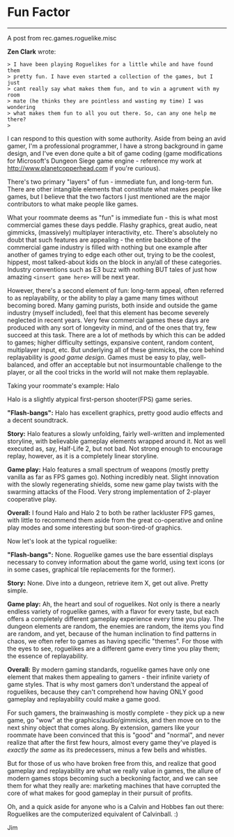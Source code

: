 # Fun Factor

---

A post from rec.games.roguelike.misc

**Zen Clark** wrote:

```text
> I have been playing Roguelikes for a little while and have found them
> pretty fun. I have even started a collection of the games, but I just
> cant really say what makes them fun, and to win a agrument with my room
> mate (he thinks they are pointless and wasting my time) I was wondering
> what makes them fun to all you out there. So, can any one help me there?
>
```

I can respond to this question with some authority.  Aside from being
an avid gamer, I'm a professional programmer, I have a strong
background in game design, and I've even done quite a bit of game
coding (game modifications for Microsoft's Dungeon Siege game engine -
reference my work at <http://www.planetcopperhead.com> if you're
curious).  

There's two primary "layers" of fun - immediate fun, and long-term fun.
There are other intangible elements that constitute what makes people
like games, but I believe that the two factors I just mentioned are the
major contributors to what make people like games.  

What your roommate deems as "fun" is immediate fun - this is what most
commercial games these days peddle.  Flashy graphics, great audio, neat
gimmicks, (massively) multiplayer interactivity, etc.  There's
absolutely no doubt that such features are appealing - the entire
backbone of the commercial game industry is filled with nothing but one
example after another of games trying to edge each other out, trying to
be the coolest, hippest, most talked-about kids on the block in any/all
of these categories.  Industry conventions such as E3 buzz with nothing
BUT tales of just how amazing `<insert game here>` will be next year.  

However, there's a second element of fun: long-term appeal, often
referred to as replayability, or the ability to play a game many times
without becoming bored.  Many gaming purists, both inside and outside
the game industry (myself included), feel that this element has become
severely neglected in recent years.  Very few commercial games these
days are produced with any sort of longevity in mind, and of the ones
that try, few succeed at this task.  There are a lot of methods by
which this can be added to games; higher difficulty settings, expansive
content, random content, multiplayer input, etc.  But underlying all of
these gimmicks, the core behind replayability is *good game design*.
Games must be easy to play, well-balanced, and offer an acceptable but
not insurmountable challenge to the player, or all the cool tricks in
the world will not make them replayable.  

Taking your roommate's example: Halo  

Halo is a slightly atypical first-person shooter(FPS) game series.  

**"Flash-bangs":**  Halo has excellent graphics, pretty good audio effects
and a decent soundtrack.  

**Story:** Halo features a slowly unfolding, fairly well-written and
implemented storyline, with believable gameplay elements wrapped around
it.  Not as well executed as, say, Half-Life 2, but not bad.  Not
strong enough to encourage replay, however, as it is a completely
linear storyline.  

**Game play:** Halo features a small spectrum of weapons (mostly pretty
vanilla as far as FPS games go).  Nothing incredibly neat.  Slight
innovation with the slowly regenerating shields, some new game play
twists with the swarming attacks of the Flood.  Very strong
implementation of 2-player cooperative play.  

**Overall:**  I found Halo and Halo 2 to both be rather lackluster FPS
games, with little to recommend them aside from the great co-operative
and online play modes and some interesting but soon-tired-of graphics.  

Now let's look at the typical roguelike:  

**"Flash-bangs":** None.  Roguelike games use the bare essential displays
necessary to convey information about the game world, using text icons
(or in some cases, graphical tile replacements for the former).  

**Story:** None.  Dive into a dungeon, retrieve item X, get out alive.
Pretty simple.  

**Game play:** Ah, the heart and soul of roguelikes.  Not only is there a
nearly endless variety of roguelike games, with a flavor for every
taste, but each offers a completely different gameplay experience every
time you play.  The dungeon elements are random, the enemies are
random, the items you find are random, and yet, because of the human
inclination to find patterns in chaos, we often refer to games as
having specific "themes".  For those with the eyes to see, roguelikes
are a different game every time you play them; the essence of
replayability.  

**Overall:** By modern gaming standards, roguelike games have only one
element that makes them appealing to gamers - their infinite variety of
game styles.  That is why most gamers don't understand the appeal of
roguelikes, because they can't comprehend how having ONLY good gameplay
and replayability could make a game good.  

For such gamers, the brainwashing is mostly complete - they pick up a
new game, go "wow" at the graphics/audio/gimmicks, and then move on to
the next shiny object that comes along.  By extension, gamers like your
roommate have been convinced that this is "good" and "normal", and
never realize that after the first few hours, almost every game they've
played is *exactly the same* as its predecessers, minus a few bells and
whistles.  

But for those of us who have broken free from this, and realize that
good gameplay and replayability are what we really value in games, the
allure of modern games stops becoming such a beckoning factor, and we
can see them for what they really are: marketing machines that have
corrupted the core of what makes for good gameplay in their pursuit of
profits.  

Oh, and a quick aside for anyone who is a Calvin and Hobbes fan out
there: Roguelikes are the computerized equivalent of Calvinball.  :)  

Jim
